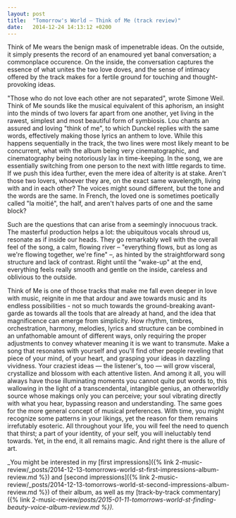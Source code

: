 ```yaml
---
layout: post
title:  "Tomorrow's World – Think of Me (track review)"
date:   2014-12-24 14:13:12 +0200
---
```


Think of Me wears the benign mask of impenetrable ideas.
On the outside, it simply presents the record of an enamoured yet banal conversation; a commonplace occurence.
On the inside, the conversation captures the essence of what unites the two love doves, and the sense of intimacy offered by the track makes for a fertile ground for touching and thought-provoking ideas.

"Those who do not love each other are not separated", wrote Simone Weil.
Think of Me sounds like the musical equivalent of this aphorism, an insight into the minds of two lovers far apart from one another, yet living in the rawest, simplest and most beautiful form of symbiosis.
Lou chants an assured and loving "think of me", to which Dunckel replies with the same words, effectively making those lyrics an anthem to love. While this happens sequentially in the track, the two lines were most likely meant to be concurrent, what with the album being very cinematographic, and cinematography being notoriously lax in time-keeping.
In the song, we are essentially switching from one person to the next with little regards to time. If we push this idea further, even the mere idea of alterity is at stake. Aren't those two lovers, whoever they are, on the exact same wavelength, living with and in each other? The voices might sound different, but the tone and the words are the same. In French, the loved one is sometimes poetically called "la moitié", the half, and aren't halves parts of one and the same block?

Such are the questions that can arise from a seemingly innocuous track.
The masterful production helps a lot: the ubiquitous vocals shroud us, resonate as if inside our heads. They go remarkably well with the overall feel of the song, a calm, flowing river – "everything flows, but as long as we're flowing together, we're fine" –, as hinted by the straightforward song structure and lack of contrast. Right until the "wake-up" at the end, everything feels really smooth and gentle on the inside, careless and oblivious to the outside.

Think of Me is one of those tracks that make me fall even deeper in love with music, reignite in me that ardour and awe towards music and its endless possibilities - not so much towards the ground-breaking avant-garde as towards all the tools that are already at hand, and the idea that magnificence can emerge from simplicity. How rhythm, timbres, orchestration, harmony, melodies, lyrics and structure can be combined in an unfathomable amount of different ways, only requiring the proper adjustments to convey whatever meaning it is we want to transmute.
Make a song that resonates with yourself and you'll find other people reveling that piece of your mind, of your heart, and grasping your ideas in dazzling vividness. Your craziest ideas — the listener's, too — will grow visceral, crystallize and blossom with each attentive listen. And among it all, you will always have those illuminating moments you cannot quite put words to, this wallowing in the light of a transcendental, intangible genius, an otherworldly source whose makings only you can perceive; your soul vibrating directly with what you hear, bypassing reason and understanding.
The same goes for the more general concept of musical preferences. With time, you might recognize some patterns in your likings, yet the reason for them remains irrefutably esoteric. All throughout your life, you will feel the need to quench that thirst; a part of your identity, of your self, you will ineluctably tend towards. Yet, in the end, it all remains magic.
And right there is the allure of art.

_You might be interested in my [first impressions]({% link 2-music-review/_posts/2014-12-13-tomorrows-world-st-first-impressions-album-review.md %}) and [second impressions]({% link 2-music-review/_posts/2014-12-13-tomorrows-world-st-second-impressions-album-review.md %}) of their album, as well as my [track-by-track commentary]({% link 2-music-review/_posts/2015-01-11-tomorrows-world-st-finding-beauty-voice-album-review.md %})._